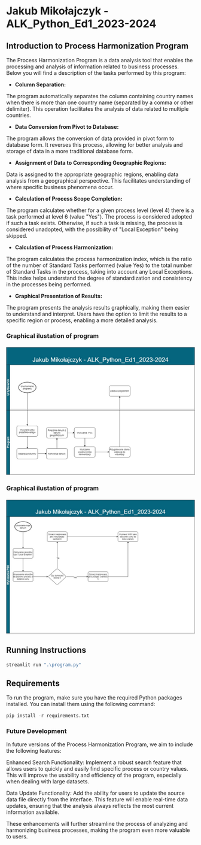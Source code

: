 # Jakub Mikołajczyk - ALK_Python_Ed1_2023-2024 

## Introduction to Process Harmonization Program

The Process Harmonization Program is a data analysis tool that enables the processing and analysis of information related to business processes. Below you will find a description of the tasks performed by this program:

- **Column Separation:**

The program automatically separates the column containing country names when there is more than one country name (separated by a comma or other delimiter). This operation facilitates the analysis of data related to multiple countries.

- **Data Conversion from Pivot to Database:**

The program allows the conversion of data provided in pivot form to database form. It reverses this process, allowing for better analysis and storage of data in a more traditional database form.

- **Assignment of Data to Corresponding Geographic Regions:**

Data is assigned to the appropriate geographic regions, enabling data analysis from a geographical perspective. This facilitates understanding of where specific business phenomena occur.

- **Calculation of Process Scope Completion:**

The program calculates whether for a given process level (level 4) there is a task performed at level 6 (value "Yes"). The process is considered adopted if such a task exists. Otherwise, if such a task is missing, the process is considered unadopted, with the possibility of "Local Exception" being skipped.

- **Calculation of Process Harmonization:**

The program calculates the process harmonization index, which is the ratio of the number of Standard Tasks performed (value Yes) to the total number of Standard Tasks in the process, taking into account any Local Exceptions. This index helps understand the degree of standardization and consistency in the processes being performed.

- **Graphical Presentation of Results:**

The program presents the analysis results graphically, making them easier to understand and interpret. Users have the option to limit the results to a specific region or process, enabling a more detailed analysis.

### Graphical ilustation of program
![Prezentacja](https://github.com/JakubekMik/ALK_Python_Ed1_2023-2024_Jakub_M_Projekt/blob/main/picture/jakub_alk_main.jpg)
### Graphical ilustation of program
![Prezentacja](https://github.com/JakubekMik/ALK_Python_Ed1_2023-2024_Jakub_M_Projekt/blob/main/picture/jakub_alk_psc.jpg)


## Running Instructions

```python
streamlit run ".\program.py" 

```
## Requirements
To run the program, make sure you have the required Python packages installed. You can install them using the following command:

```python
pip install -r requirements.txt

```
### Future Development
In future versions of the Process Harmonization Program, we aim to include the following features:

Enhanced Search Functionality: Implement a robust search feature that allows users to quickly and easily find specific process or country values. This will improve the usability and efficiency of the program, especially when dealing with large datasets.

Data Update Functionality: Add the ability for users to update the source data file directly from the interface. This feature will enable real-time data updates, ensuring that the analysis always reflects the most current information available.

These enhancements will further streamline the process of analyzing and harmonizing business processes, making the program even more valuable to users.